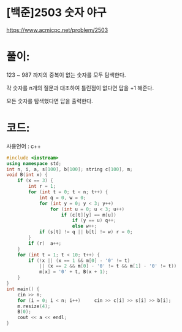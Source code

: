 # [백준]2503 숫자 야구

https://www.acmicpc.net/problem/2503

# 풀이:

123 ~ 987 까지의 중복이 없는 숫자를 모두 탐색한다.

각 숫자를 n개의 질문과 대조하여 틀린점이 없다면 답을 +1 해준다.



모든 숫자를 탐색했다면 답을 출력한다.



# **코드:** 

사용언어 : c++	
```c++
#include <iostream>
using namespace std;
int n, i, a, s[100], b[100]; string c[100], m;
void B(int x) {
	if (x == 3) {
		int r = 1;
		for (int t = 0; t < n; t++) {
			int q = 0, w = 0;
			for (int y = 0; y < 3; y++)
				for (int u = 0; u < 3; u++)
					if (c[t][y] == m[u])
						if (y == u)	q++;
						else w++;
			if (s[t] != q || b[t] != w)	r = 0;
		}
		if (r)	a++;
	}
	for (int t = 1; t < 10; t++) {
		if (!x || (x == 1 && m[0] - '0' != t)
			|| (x == 2 && m[0] - '0' != t && m[1] - '0' != t))	
            m[x] = '0' + t, B(x + 1);
	}
}
int main() {
	cin >> n;
	for (i = 0; i < n; i++)		cin >> c[i] >> s[i] >> b[i];
	m.resize(4);
	B(0);
	cout << a << endl;
}
```


